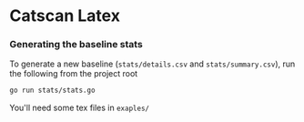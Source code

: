 Catscan Latex
=============

### Generating the baseline stats

To generate a new baseline (`stats/details.csv` and `stats/summary.csv`), run the following from the project root

```bash
go run stats/stats.go
```

You'll need some tex files in `exaples/`